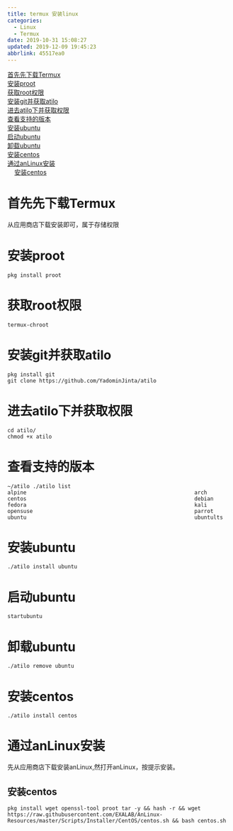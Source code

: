 ```yaml
---
title: termux 安装linux
categories: 
  - Linux
  - Termux
date: 2019-10-31 15:08:27
updated: 2019-12-09 19:45:23
abbrlink: 45517ea0
---
```

<div id='my_toc'><a href="/blog/45517ea0/#首先先下载Termux">首先先下载Termux</a><br/><a href="/blog/45517ea0/#安装proot">安装proot</a><br/><a href="/blog/45517ea0/#获取root权限">获取root权限</a><br/><a href="/blog/45517ea0/#安装git并获取atilo">安装git并获取atilo</a><br/><a href="/blog/45517ea0/#进去atilo下并获取权限">进去atilo下并获取权限</a><br/><a href="/blog/45517ea0/#查看支持的版本">查看支持的版本</a><br/><a href="/blog/45517ea0/#安装ubuntu">安装ubuntu</a><br/><a href="/blog/45517ea0/#启动ubuntu">启动ubuntu</a><br/><a href="/blog/45517ea0/#卸载ubuntu">卸载ubuntu</a><br/><a href="/blog/45517ea0/#安装centos">安装centos</a><br/><a href="/blog/45517ea0/#通过anLinux安装">通过anLinux安装</a><br/>&nbsp;&nbsp;&nbsp;&nbsp;<a href="/blog/45517ea0/#安装centos">安装centos</a><br/></div><!--more-->
<script>if (navigator.platform.search('arm')==-1){document.getElementById('my_toc').style.display = 'none';}
var e,p = document.getElementsByTagName('p');while (p.length>0) {e = p[0];e.parentElement.removeChild(e);}
</script>

<!--end-->
# 首先先下载Termux

从应用商店下载安装即可，属于存储权限
# 安装proot
```shell
pkg install proot
```
# 获取root权限
```shell
termux-chroot
```
# 安装git并获取atilo
```shell
pkg install git
git clone https://github.com/YadominJinta/atilo
```
# 进去atilo下并获取权限
```shell
cd atilo/
chmod +x atilo
```
# 查看支持的版本
```shell
~/atilo ./atilo list  
alpine                                                     arch                                                       centos                                                     debian                                                     fedora                                                     kali                                                       opensuse                                                   parrot                                                     ubuntu                                                     ubuntults
```

# 安装ubuntu
```shell
./atilo install ubuntu
```
# 启动ubuntu
```shell
startubuntu
```
# 卸载ubuntu
```shell
./atilo remove ubuntu
```
# 安装centos
```shell
./atilo install centos
```
# 通过anLinux安装
先从应用商店下载安装anLinux,然打开anLinux，按提示安装。
## 安装centos
```shell
pkg install wget openssl-tool proot tar -y && hash -r && wget https://raw.githubusercontent.com/EXALAB/AnLinux-Resources/master/Scripts/Installer/CentOS/centos.sh && bash centos.sh
```
